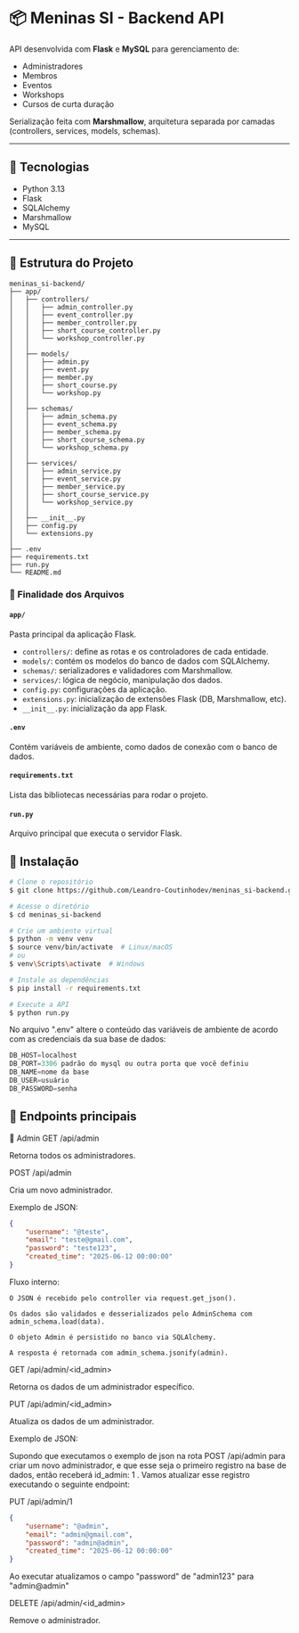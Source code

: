 # 📦 Meninas SI - Backend API

API desenvolvida com **Flask** e **MySQL** para gerenciamento de:
- Administradores
- Membros
- Eventos
- Workshops
- Cursos de curta duração

Serialização feita com **Marshmallow**, arquitetura separada por camadas (controllers, services, models, schemas).

---

## 🚀 Tecnologias
- Python 3.13
- Flask
- SQLAlchemy
- Marshmallow
- MySQL

---

## 📁 Estrutura do Projeto

```
meninas_si-backend/
├── app/
│   ├── controllers/
│   │   ├── admin_controller.py
│   │   ├── event_controller.py
│   │   ├── member_controller.py
│   │   ├── short_course_controller.py
│   │   └── workshop_controller.py
│   │
│   ├── models/
│   │   ├── admin.py
│   │   ├── event.py
│   │   ├── member.py
│   │   ├── short_course.py
│   │   └── workshop.py
│   │
│   ├── schemas/
│   │   ├── admin_schema.py
│   │   ├── event_schema.py
│   │   ├── member_schema.py
│   │   ├── short_course_schema.py
│   │   └── workshop_schema.py
│   │
│   ├── services/
│   │   ├── admin_service.py
│   │   ├── event_service.py
│   │   ├── member_service.py
│   │   ├── short_course_service.py
│   │   └── workshop_service.py
│   │
│   ├── __init__.py
│   ├── config.py
│   └── extensions.py
│
├── .env
├── requirements.txt
├── run.py
└── README.md
```

### 📄 Finalidade dos Arquivos

#### `app/`
Pasta principal da aplicação Flask.

- `controllers/`: define as rotas e os controladores de cada entidade.
- `models/`: contém os modelos do banco de dados com SQLAlchemy.
- `schemas/`: serializadores e validadores com Marshmallow.
- `services/`: lógica de negócio, manipulação dos dados.
- `config.py`: configurações da aplicação.
- `extensions.py`: inicialização de extensões Flask (DB, Marshmallow, etc).
- `__init__.py`: inicialização da app Flask.

#### `.env`
Contém variáveis de ambiente, como dados de conexão com o banco de dados.

#### `requirements.txt`
Lista das bibliotecas necessárias para rodar o projeto.

#### `run.py`
Arquivo principal que executa o servidor Flask.

## 🔧 Instalação

```bash
# Clone o repositório
$ git clone https://github.com/Leandro-Coutinhodev/meninas_si-backend.git

# Acesse o diretório
$ cd meninas_si-backend

# Crie um ambiente virtual
$ python -m venv venv
$ source venv/bin/activate  # Linux/macOS
# ou
$ venv\Scripts\activate  # Windows

# Instale as dependências
$ pip install -r requirements.txt

# Execute a API
$ python run.py
```

No arquivo ".env" altere o conteúdo das variáveis de ambiente de acordo com as credenciais da sua base de dados:
```python
DB_HOST=localhost
DB_PORT=3306 padrão do mysql ou outra porta que você definiu
DB_NAME=nome da base
DB_USER=usuário
DB_PASSWORD=senha

```
## 📌 Endpoints principais
🔹 Admin
GET /api/admin

Retorna todos os administradores.

POST /api/admin

Cria um novo administrador.

Exemplo de JSON:
```json
{
  	"username": "@teste",
	"email": "teste@gmail.com",
	"password": "teste123",
	"created_time": "2025-06-12 00:00:00"
}
```
Fluxo interno:

    O JSON é recebido pelo controller via request.get_json().

    Os dados são validados e desserializados pelo AdminSchema com admin_schema.load(data).

    O objeto Admin é persistido no banco via SQLAlchemy.

    A resposta é retornada com admin_schema.jsonify(admin).

GET /api/admin/<id_admin>

Retorna os dados de um administrador específico.

PUT /api/admin/<id_admin>

Atualiza os dados de um administrador.

Exemplo de JSON:

Supondo que executamos o exemplo de json na rota POST /api/admin para criar um novo administrador, e que esse seja o primeiro registro na base de dados, então receberá id_admin: 1 .
Vamos atualizar esse registro executando o seguinte endpoint:

PUT /api/admin/1

```json
{
  	"username": "@admin",
	"email": "admin@gmail.com",
	"password": "admin@admin",
	"created_time": "2025-06-12 00:00:00"
}
```
Ao executar atualizamos o campo "password" de "admin123" para "admin@admin"

DELETE /api/admin/<id_admin>

Remove o administrador.
